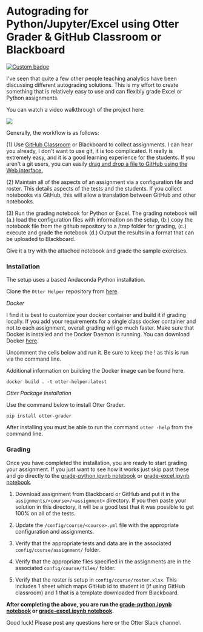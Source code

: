 # Autograding for Python/Jupyter/Excel using Otter Grader & GitHub Classroom or Blackboard

[![Custom badge](https://img.shields.io/endpoint?logo=slack&url=https%3A%2F%2Fraw.githubusercontent.com%2Fucbds-infra%2Fotter-grader%2Fmaster%2Fslack-shields.json)](https://join.slack.com/t/otter-grader/shared_invite/enQtOTM5MTQ0MzkwMTk0LTBiNWIzZTYxNDA2NDZmM2JkMzcwZjA4YWViNDM4ZTgyNDVhNDgwOTQ0NjNlZjcwNmY5YzJiZjZhZGNhNzc5MjA)

I've seen that quite a few other people teaching analytics have been discussing different autograding solutions.  This is my effort to create something that is relatively easy to use and can flexibly grade Excel or Python assignments.  

You can watch a video walkthrough of the project here:

[![](http://img.youtube.com/vi/3PnOA6UMK9w/0.jpg)](http://www.youtube.com/watch?v=3PnOA6UMK9w "Video Overview of Project")

Generally, the workflow is as follows:

  (1) Use [GitHub Classroom](https://classroom.github.com) or Blackboard to collect assignments.  I can hear you already, I don't want to use git, it is too complicated.  It really is extremely easy, and it is a good learning experience for the students.  If you aren't a git users, you can easily [drag and drop a file to GitHub using the Web interface.](https://help.github.com/en/github/managing-files-in-a-repository/adding-a-file-to-a-repository)

  (2) Maintain all of the aspects of an assignment via a configuration file and roster.  This details aspects of the tests and the students.  If you collect notebooks via GitHub, this will allow a translation between GitHub and other notebooks.

  (3) Run the grading notebook for Python or Excel.  The grading notebook will (a.) load the configuration files with information on the setup, (b.) copy the notebook file from the github repository to a /tmp folder for grading, (c.) execute and grade the notebook (d.) Output the results in a format that can be uploaded to Blackboard.

Give it a try with the attached notebook and grade the sample exercises.  


### Installation
The setup uses a based Andaconda Python installation.

Clone the `Otter Helper` repository from [here](https://github.com/jkuruzovich/otter_helper).

*Docker*

I find it is best to customize your docker container and build it if grading locally. If you add your requirements for a single class docker container and not to each assignment, overall grading will go much faster. Make sure that Docker is installed and the Docker Daemon is running.  You can download Docker [here](https://docs.docker.com/get-docker/).

Uncomment the cells below and run it. Be sure to keep the ! as this is run via the command line.

Additional information on building the Docker image can be found here.

```
docker build . -t otter-helper:latest
```

*Otter Package Installation*

Use the command below to install Otter Grader.
```
pip install otter-grader
```

After installing you must be able to run the command `otter -help` from the command line.

### Grading
Once you have completed the installation, you are ready to start grading your assignment.  If you just want to see how it works just skip past these and go directly to the [grade-python.ipynb notebook](https://github.com/jkuruzovich/otter_helper/blob/master/notebooks/grade-python.ipynb) or [grade-excel.ipynb notebook](https://github.com/jkuruzovich/otter_helper/blob/master/notebooks/grade-python.ipynb).

  1.  Download assignment from Blackboard or GitHub and put it in the `assignments/<course>/<assignment>` directory. If you then paste your solution in this directory, it will be a good test that it was possible to get 100% on all of the tests.

  2. Update the `/config/course/<course>.yml` file with the appropriate configuration and assignments.

  3. Verify that the appropriate tests and data are in the associated `config/course/assignment/` folder.

  4. Verify that the appropriate files specified in the assignments are in the associated `config/course/files/` folder.

  5. Verify that the roster is setup in `config/course/roster.xlsx`. This includes 1 sheet which maps GitHub id to student id (if using GitHub classroom) and 1 that is a template downloaded from Blackboard.



**After completing the above, you are run the [grade-python.ipynb notebook](https://github.com/jkuruzovich/otter_helper/blob/master/notebooks/grade-python.ipynb) or [grade-excel.ipynb notebook](https://github.com/jkuruzovich/otter_helper/blob/master/notebooks/grade-python.ipynb).**  

Good luck! Please post any questions here or the Otter Slack channel.
